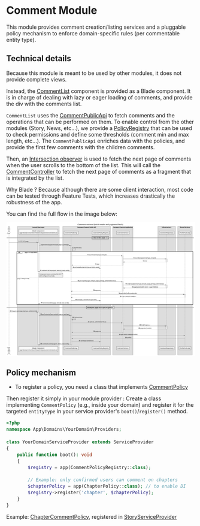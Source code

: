 # Comment Module

This module provides comment creation/listing services and a pluggable policy mechanism to enforce domain-specific rules (per commentable entity type).

## Technical details

Because this module is meant to be used by other modules, it does not provide complete views.

Instead, the [CommentList](./View/Components/CommentList.php) component is provided as a Blade component. It is in charge of dealing with lazy or eager loading of comments, and provide the div with the comments list.

`CommentList` uses the [CommentPublicApi](./PublicApi/CommentPublicApi.php) to fetch comments and the operations that can be performed on them. To enable control from the other modules (Story, News, etc...), we provide a [PolicyRegistry](./Services/CommentPolicyRegistry.php) that can be used to check permissions and define some thresholds (comment min and max length, etc...).
The `CommentPublicApi` enriches data with the policies, and provide the first few comments with the children comments.

Then, an [Intersection observer](https://developer.mozilla.org/en-US/docs/Web/API/Intersection_Observer_API) is used to fetch the next page of comments when the user scrolls to the bottom of the list. This will call the [CommentController](./Http/Controllers/CommentController.php) to fetch the next page of comments as a fragment that is integrated by the list.

Why Blade ? Because although there are some client interaction, most code can be tested through Feature Tests, which increases drastically the robustness of the app.

You can find the full flow in the image below:

![Comment retrieval flow](./Docs/Diagrams/Comment%20Retrieval%20Sequence.png)



## Policy mechanism

- To register a policy, you need a class that implements [CommentPolicy](./Contracts/CommentPolicy.php)

Then register it simply in your module provider :
Create a class implementing `CommentPolicy` (e.g., inside your domain) and register it for the targeted `entityType` in your service provider's `boot()`/`register()` method.

```php
<?php
namespace App\Domains\YourDomain\Providers;

class YourDomainServiceProvider extends ServiceProvider
{
    public function boot(): void
    {
        $registry = app(CommentPolicyRegistry::class);

        // Example: only confirmed users can comment on chapters
        $chapterPolicy = app(ChapterPolicy::class); // to enable DI
        $registry->register('chapter', $chapterPolicy);
    }
}
```

Example: [ChapterCommentPolicy](../Story/Services/ChapterCommentPolicy.php), registered in [StoryServiceProvider](../Story/Providers/StoryServiceProvider.php)
